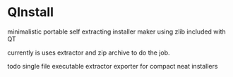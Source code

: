 # QInstall
minimalistic portable self extracting installer maker using zlib included with QT

currently is uses extractor and zip archive to do the job.


todo
single file executable extractor exporter for compact neat installers
 
